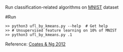 Run classification-related algorithms on [MNIST](http://yann.lecun.com/exdb/mnist/) dataset

#Run

    >> python3 ufl_by_kmeans.py --help  # Get help
    >> # Unsupervised feature learning on 10% of MNIST
    >> python3 ufl_by_kmeans.py .1  

Reference: [Coates & Ng 2012](https://engineering.purdue.edu/elab/data/doc/2011-12-coatesng_nntot2012.pdf)
